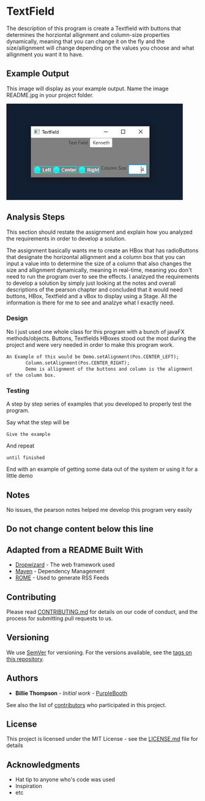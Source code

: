 # TextField

The description of this program is create a Textfield with buttons that determines the horziontal allignment and column-size properties
dynamically, meaning that you can change it on the fly and the size/allignment will change depending on the values you choose and what allignment you want it to have.

## Example Output

This image will display as your example output. Name the image README.jpg in your project folder.

![Sample Output](README.jpg)

## Analysis Steps

This section should restate the assignment and explain how you analyzed the requirements in order 
to develop a solution.

The assignment basically wants me to create an HBox that has radioButtons that designate the horizontal allignment and a column box that you can input a value into
to determine the size of a column that also changes the size and allignment dynamically, meaning in real-time, meaning you don't need to run the program over to see the effects.
I analzyed the requirements to develop a solution by simply just looking at the notes and overall descriptions of the pearson chapter and concluded that it would need buttons, HBox, Textfield and a vBox to display using a Stage. All the information is there for me to see and analzye what I exactly need.

### Design

No I just used one whole class for this program with a bunch of javaFX methods/objects. Buttons, Textfields HBoxes stood
out the most during the project and were very needed in order to make this program work. 

```
An Example of this would be Demo.setAlignment(Pos.CENTER_LEFT);
       Column.setAlignment(Pos.CENTER_RIGHT);
       Demo is allignment of the buttons and column is the alignment of the column box.
```

### Testing

A step by step series of examples that you developed to properly test the program. 

Say what the step will be

```
Give the example
```

And repeat

```
until finished
```

End with an example of getting some data out of the system or using it for a little demo

## Notes

No issues, the pearson notes helped me develop this program very easily

## Do not change content below this line
## Adapted from a README Built With

* [Dropwizard](http://www.dropwizard.io/1.0.2/docs/) - The web framework used
* [Maven](https://maven.apache.org/) - Dependency Management
* [ROME](https://rometools.github.io/rome/) - Used to generate RSS Feeds

## Contributing

Please read [CONTRIBUTING.md](https://gist.github.com/PurpleBooth/b24679402957c63ec426) for details on our code of conduct, and the process for submitting pull requests to us.

## Versioning

We use [SemVer](http://semver.org/) for versioning. For the versions available, see the [tags on this repository](https://github.com/your/project/tags). 

## Authors

* **Billie Thompson** - *Initial work* - [PurpleBooth](https://github.com/PurpleBooth)

See also the list of [contributors](https://github.com/your/project/contributors) who participated in this project.

## License

This project is licensed under the MIT License - see the [LICENSE.md](LICENSE.md) file for details

## Acknowledgments

* Hat tip to anyone who's code was used
* Inspiration
* etc
